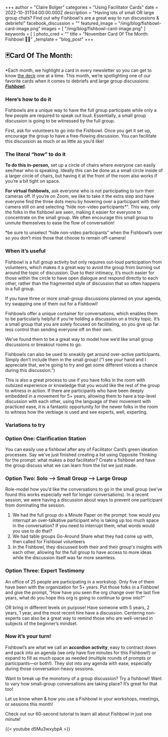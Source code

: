 +++
author = "Claire Bolger"
categories = "Using Facilitator Cards"
date = 2022-10-31T04:00:00.000Z
description = "Having lots of small OR large group chats? Find out why Fishbowl's are a great way to run discussions & debriefs!"
facebook_discussion = ""
featured_image = "/img/blog/fishbowl-card-image.png"
images = [ "/img/blog/fishbowl-card-image.png" ]
keywords = [ ]
photo_cred = ""
title = "November Card Of The Month: Fishbowl 🐠🥣"
_template = "blog_post"
+++

## 🃏Card Of The Month:

\*Each month, we highlight a card in every newsletter so you can get to know [the deck](http://shop.facilitator.cards) one at a time. This month, we’re spotlighting one of our favorite cards when it comes to debriefs and large group discussions: [**_Fishbowl_**](https://www.facilitator.cards/cards/fishbowl/)**_._**

### Here’s how to do it

Fishbowls are a unique way to have the full group participate while only a few people are required to speak out loud. Essentially, a small group discussion is going to be witnessed by the full group.

First, ask for volunteers to go into the Fishbowl. Once you get it set up, encourage the group to have a free-flowing discussion. You can facilitate this discussion as much or as little as you’d like!

### The literal “how” to do it

**To do this in-person,** set up a circle of chairs where everyone can easily see/hear who is speaking. Ideally this can be done as a small circle inside of a larger circle of chairs, but having it at the front of the room also works if you’re a bit tight on space.

**For virtual fishbowls,** ask everyone who is not participating to turn their cameras off. If you’re on Zoom, we like to take it the extra step and have everyone find the three dots menu by hovering over a participant with their camera still on and selecting “hide non-video participants*”. This way, only the folks in the fishbowl are seen, making it easier for everyone to concentrate on the small group. We often encourage this small group to unmute themselves to ease the flow of conversation!

\*be sure to unselect “hide non-video participants” when the Fishbowl’s over so you don’t miss those that choose to remain off-camera!

### When it’s useful

Fishbowl is a full group activity but only requires out-loud participation from volunteers, which makes it a great way to avoid the group from burning out around the topic of discussion. Due to their intimacy, it’s much easier for those within the circle to have open dialogue and respond directly to each other, rather than the fragmented style of discussion that so often happens in a full group.

If you have three or more small-group discussions planned on your agenda, try swapping one of them out for a Fishbowl!

Fishbowls offer a unique container for conversations, which enables them to be particularly helpful if you’re holding a discussion on a tricky topic. It’s a small group that you are solely focused on facilitating, so you give up far less control than sending everyone off on their own.

We’ve found them to be a great way to model how we’d like small group discussions or breakout rooms to go.

Fishbowls can also be used to sneakily get around over-active participants. Simply don’t include them in the small group! (”I see your hand and I appreciate that, we’re going to try and get some different voices a chance during this discussion.”)

This is also a great process to use if you have folks in the room with outsized experience or knowledge that you would like the rest of the group to witness in action. If there are participants who have been deeply embedded in a movement for 5+ years, allowing them to have a top-level discussion with each other, using the language of their movement with practiced ease, it is a fantastic opportunity for the newer folks in the room to witness how the verbiage is used and see experts, well, experting.

### Variations to try

### Option One: Clarification Station

You can easily use a fishbowl after any of Facilitator Card’s green ideation processes. Say we’ve just finished creating a list using Opposite Thinking for the prompt: what makes a _bad_ facilitator? Create a fishbowl and have the group discuss what we can learn from the list we just made.

### Option Two: Solo —> Small Group —> Large Group

Role-model how you’d like the conversations to go in the small group (we’ve found this works especially well for longer conversations). In a recent session, we were having a discussion about ways to prevent one participant from dominating the session.

1. We had the full group do a Minute Paper on the prompt: how would you interrupt an over-talkative participant who is taking up too much space in the conversation? If you need to interrupt them, what words would you use to do that?
2. We had table groups Go-Around Share what they had come up with, then called for Fishbowl volunteers
3. In the Fishbowl, they discussed both their and their group's insights with each other, allowing for the full group to have access to more ideas while the discussion itself was far more seamless.

### Option Three: Expert Testimony

An office of 25 people are participating in a workshop. Only five of them have been with the organization for 5+ years. Put those folks in a Fishbowl and give the prompt, “How have you seen the org change over the last five years, what do you hope this org is going to continue to grow into?”

OR bring in different levels on purpose! Have someone with 5 years, 2 years, 1 year, and the most recent hire have a discussion. Centering non-experts can also be a great way to remind those who are well-versed in subjects of the beginner’s mindset.

### Now it’s your turn!

Fishbowl’s are what we call an **accordion activity**, easy to contract down and pack into an agenda (we only have five minutes for this Fishbowl!) or expand to fill as much space as needed (multiple rounds of prompts or participants—or both!). They slot into any agenda with ease, especially during those conversation-heavy sessions.

Want to break up the monotony of a group discussion? Try a fishbowl! Want to vary how small-group conversations are taking place? It’s great for that too!

Let us know when & how you use a Fishbowl in your workshops, meetings, or sessions this month!

Check out our 60-second tutorial to learn all about Fishbowl in just one minute!

{{< youtube d5Mu3wxybpA >}}
